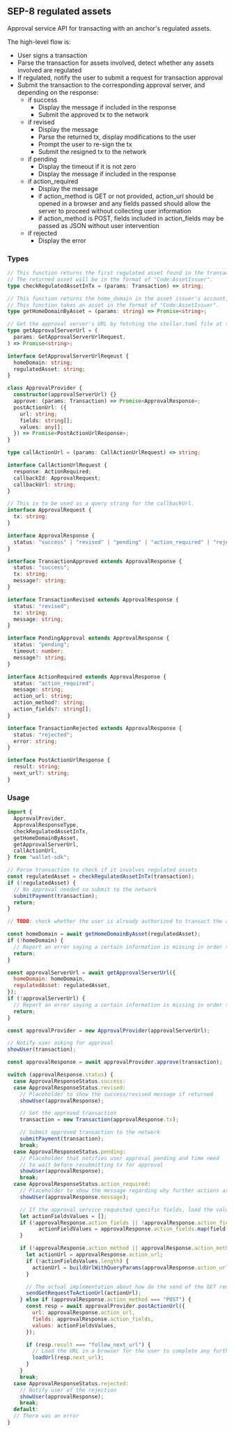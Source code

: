 ## SEP-8 regulated assets

Approval service API for transacting with an anchor's regulated assets.

The high-level flow is:

- User signs a transaction
- Parse the transaction for assets involved, detect whether any assets involved
  are regulated
- If regulated, notify the user to submit a request for transaction approval
- Submit the transaction to the corresponding approval server, and depending on
  the response:
  - if success
    - Display the message if included in the response
    - Submit the approved tx to the network
  - if revised
    - Display the message
    - Parse the returned tx, display modifications to the user
    - Prompt the user to re-sign the tx
    - Submit the resigned tx to the network
  - if pending
    - Display the timeout if it is not zero
    - Display the message if included in the response
  - if action_required
    - Display the message
    - if action_method is GET or not provided, action_url should be opened in a
      browser and any fields passed should allow the server to proceed without
      collecting user information
    - if action_method is POST, fields included in action_fields may be passed
      as JSON without user intervention
  - if rejected
    - Display the error

### Types

```ts
// This function returns the first regulated asset found in the transaction, if any.
// The returned asset will be in the format of "Code:AssetIssuer".
type checkRegulatedAssetInTx = (params: Transaction) => string;

// This function returns the home_domain in the asset issuer's account, if any.
// This function takes an asset in the format of "Code:AssetIssuer".
type getHomeDomainByAsset = (params: string) => Promise<string>;

// Get the approval server's URL by fetching the stellar.toml file at the home domain and look for the matched currency.
type getApprovalServerUrl = (
  params: GetApprovalServerUrlRequest,
) => Promise<string>;

interface GetApprovalServerUrlReqeust {
  homeDomain: string;
  regulatedAsset: string;
}

class ApprovalProvider {
  constructor(approvalServerUrl) {}
  approve: (params: Transaction) => Promise<ApprovalResponse>;
  postActionUrl: ({
    url: string;
    fields: string[];
    values: any[];
  }) => Promise<PostActionUrlResponse>;
}

type callActionUrl = (params: CallActionUrlRequest) => string;

interface CallActionUrlRequest {
  response: ActionRequired;
  callbackId: ApprovalRequest;
  callbackUrl: string;
}

// This is to be used as a query string for the callbackUrl.
interface ApprovalRequest {
  tx: string;
}

interface ApprovalResponse {
  status: "success" | "revised" | "pending" | "action_required" | "rejected";
}

interface TransactionApproved extends ApprovalResponse {
  status: "success";
  tx: string;
  message?: string;
}

interface TransactionRevised extends ApprovalResponse {
  status: "revised";
  tx: string;
  message: string;
}

interface PendingApproval extends ApprovalResponse {
  status: "pending";
  timeout: number;
  message?: string;
}

interface ActionRequired extends ApprovalResponse {
  status: "action_required";
  message: string;
  action_url: string;
  action_method?: string;
  action_fields?: string[];
}

interface TransactionRejected extends ApprovalResponse {
  status: "rejected";
  error: string;
}

interface PostActionUrlResponse {
  result: string;
  next_url?: string;
}
```

### Usage

```js
import {
  ApprovalProvider,
  ApprovalResponseType,
  checkRegulatedAssetInTx,
  getHomeDomainByAsset,
  getApprovalServerUrl,
  callActionUrl,
} from "wallet-sdk";

// Parse transaction to check if it involves regulated assets
const regulatedAsset = checkRegulatedAssetInTx(transaction);
if (!regulatedAsset) {
  // No approval needed so submit to the network
  submitPayment(transaction);
  return;
}

// TODO: check whether the user is already authorized to transact the asset.

const homeDomain = await getHomeDomainByAsset(regulatedAsset);
if (!homeDomain) {
  // Report an error saying a certain information is missing in order to transact the asset.
  return;
}

const approvalServerUrl = await getApprovalServerUrl({
  homeDomain: homeDomain,
  regulatedAsset: regulatedAsset,
});
if (!approvalServerUrl) {
  // Report an error saying a certain information is missing in order to transact the asset.
  return;
}

const approvalProvider = new ApprovalProvider(approvalServerUrl);

// Notify user asking for approval
showUser(transaction);

const approvalResponse = await approvalProvider.approve(transaction);

switch (approvalResponse.status) {
  case ApprovalResponseStatus.success:
  case ApprovalResponseStatus.revised:
    // Placeholder to show the success/revised message if returned
    showUser(approvalResponse);

    // Set the approved transaction
    transaction = new Transaction(approvalResponse.tx);

    // Submit approved transaction to the network
    submitPayment(transaction);
    break;
  case ApprovalResponseStatus.pending:
    // Placeholder that notifies user approval pending and time need
    // to wait before resubmitting tx for approval
    showUser(approvalResponse);
    break;
  case ApprovalResponseStatus.action_required:
    // Placeholder to show the message regarding why further actions are required.
    showUser(approvalResponse.message);

    // If the approval service requested specific fields, load the values of those fields without user intervention.
    let actionFieldsValues = [];
    if (!approvalResponse.action_fields || !approvalResponse.action_fields.length) {
          actionFieldValues = approvalResponse.action_fields.map(field => loadValue(field););
    }

    if (!approvalResponse.action_method || approvalResponse.action_method === "GET") {
      let actionUrl = approvalResponse.action_url;
      if (!actionFieldsValues.length) {
        actionUrl = buildUrlWithQueryParams(approvalResponse.action_url, approvalResponse.action_fields, actionFieldValues);
      }

      // The actual implementation about how do the send of the GET request and handle the response is up to the client.
      sendGetRequestToActionUrl(actionUrl);
    } else if (approvalResponse.action_method === "POST") {
      const resp = await approvalProvider.postActionUrl({
        url: approvalResponse.action_url,
        fields: approvalResponse.action_fields,
        values: actionFieldsValues,
      });

      if (resp.result === "follow_next_url") {
        // Load the URL in a browser for the user to complete any further action required.
        loadUrl(resp.next_url);
      }
    }
    break;
  case ApprovalResponseStatus.rejected:
    // Notify user of the rejection
    showUser(approvalResponse);
    break;
  default:
  // There was an error
}
```

